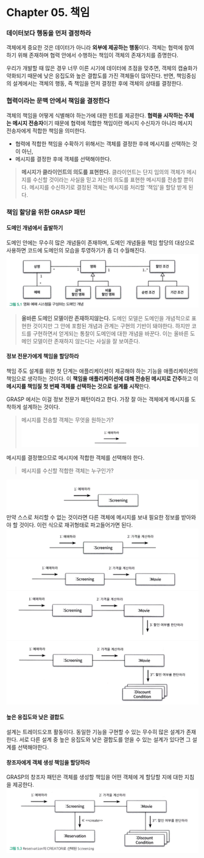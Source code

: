 # Chapter 05. 책임
### 데이터보다 행동을 먼저 결정하라
객체에게 중요한 것은 데이터가 아니라 **외부에 제공하는 행동**이다.
객체는 협력에 참여하기 위해 존재하며 협력 안에서 수행하는 책임이 객체의 존재가치를 증명한다.

우리가 개발할 때 많은 경우 너무 이른 시기에 데이터에 초점을 맞추면, 객체의 캡슐화가 약화되기 때문에 낮은 응집도와 높은 결합도를 가진 객체들이 많아진다.
반면, 책임중심의 설계에서는 객체의 행동, 즉 책임을 먼저 결정한 후에 객체의 상태를 결정한다.
### 협력이라는 문맥 안에서 책임을 결정한다
객체의 책임을 어떻게 식별해야 하는가에 대한 힌트를 제공한다. 
**협력을 시작하는 주체는 메시지 전송자**이기 때문에 협력에 적합한 책임이란 메시지 수신자가 아니라 메시지 전송자에게 적합한 책임을 의미한다.

- 협력에 적합한 책임을 수확하기 위해서는 객체를 결정한 후에 메시지를 선택하는 것이 아닌,
- 메시지를 결정한 후에 객체를 선택해야한다.

> **메시지가 클라이언트의 의도를 표현한다.**
> 클라이언트는 단지 임의의 객체가 메시지를 수신할 것이라는 사실을 믿고 자신의 의도를 표현한 메시지를 전송할 뿐이다.
> 메시지를 수신하기로 결정된 객체는 메시지를 처리할 '책임'을 할당 받게 된다.

### 책임 할당을 위한 GRASP 패턴

#### 도메인 개념에서 출발하기
도메인 안에는 무수히 많은 개념들이 존재하며, 도메인 개념들을 책임 할당의 대상으로 사용하면 코드에 도메인의 모습을 투영하기가 좀 더 수월해진다.
![](attachment/a31c4d15f4fede5b75a1a39db8c1b91f.png)

> **올바른 도메인 모델이란 존재하지않는다.** 
> 도메인 모델은 도메인을 개념적으로 표현한 것이지만 그 안에 포함된 개념과 관계는 구현의 기반이 돼야한다. 
> 하지만 코드를 구현하면서 얻게되는 통찰이 도메인에 대한 개념을 바꾼다. 
> 이는 올바른 도메인 모델이란 존재하지 않는다는 사실을 잘 보여준다.
#### 정보 전문가에게 책임을 할당하라

책임 주도 설계를 위한 첫 단계는 애플리케이션이 제공해야 하는 기능을 애플리케이션의 책임으로 생각하는 것이다.
이 **책임을 애플리케이션에 대해 전송된 메시지로 간주**하고 이 **메시지를 책임질 첫 번째 객체를 선택하는 것으로 설계를 시작**한다.

GRASP 에서는 이걸 정보 전문가 패턴이라고 한다. 가장 잘 아는 객체에게 메시지를 도착하게 설계하는 것이다.

> 메시지를 전송할 객체는 무엇을 원하는가?
![](attachment/53fbda472c0267dca064f4ed621c24d5.png)

메시지를 결정했으므로 메시지에 적합한 객체를 선택해야 한다.

> 메시지를 수신할 적합한 객체는 누구인가?

![](attachment/9093e13046df7eb70456611549e2e9a1.png)
만약 스스로 처리할 수 없는 것이라면 다른 객체에 메시지를 보내 필요한 정보를 받아와야 할 것이다. 이런 식으로 재귀형태로 파고들어가면 된다.
![](attachment/c09038232c2fd44304305365e233ddeb.png)
![](attachment/a5dcf3dac442351dd170b60747197a83.png)
![](attachment/36d236581b3298c06f32fd23f308b0ce.png)
![](attachment/087fb3910b0ef530b34e3feee40fba9d.png)
#### 높은 응집도와 낮은 결합도
설계는 트레이드오프 활동이다. 
동일한 기능을 구현할 수 있는 무수히 많은 설계가 존재한다.
서로 다른 설계 중 높은 응집도와 낮은 결합도를 얻을 수 있는 설계가 있다면 그 설계를 선택해야한다.

#### 창조자에게 객체 생성 책임을 할당하라
GRASP의 창조자 패턴은 객체를 생성할 책임을 어떤 객체에 게 할당할 지에 대한 지침을 제공한다.
![](attachment/3aaebd4ddd5fc12bdead463b5f46b2a2.png)
